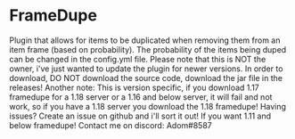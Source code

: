 

# FrameDupe
Plugin that allows for items to be duplicated when removing them from an item frame (based on probability).
The probability of the items being duped can be changed in the config.yml file.
Please note that this is NOT the owner, i've just wanted to update the plugin for newer versions.
In order to download, DO NOT download the source code, download the jar file in the releases!
Another note: This is version specific, if you download 1.17 framedupe for a 1.18 server or a 1.16 and below server, it will fail and not work, so if you have a 1.18 server you download the 1.18 framedupe!
Having issues? Create an issue on github and i'll sort it out! If you want 1.11 and below framedupe! Contact me on discord: Adom#8587
